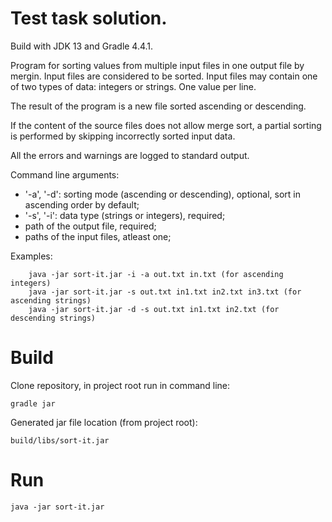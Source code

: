 # Test task solution.
Build with JDK 13 and Gradle 4.4.1.

Program for sorting values from multiple input files in one output file by mergin. Input files are considered to be sorted. Input files may contain one of two types of data: integers or strings. One value per line.

The result of the program is a new file sorted ascending or descending.

If the content of the source files does not allow merge sort, a partial sorting is performed by skipping incorrectly sorted input data.

All the errors and warnings are logged to standard output.

Command line arguments:

   - '-a', '-d': sorting mode (ascending or descending), optional, sort in ascending order by default;
   - '-s', '-i': data type (strings or integers), required;
   - path of the output file, required;
   - paths of the input files, atleast one;
  
Examples:

        java -jar sort-it.jar -i -a out.txt in.txt (for ascending integers)
        java -jar sort-it.jar -s out.txt in1.txt in2.txt in3.txt (for ascending strings)
        java -jar sort-it.jar -d -s out.txt in1.txt in2.txt (for descending strings)

# Build
Clone repository, in project root run in command line:
    
    gradle jar
Generated jar file location (from project root): 
    
    build/libs/sort-it.jar

# Run
    java -jar sort-it.jar
